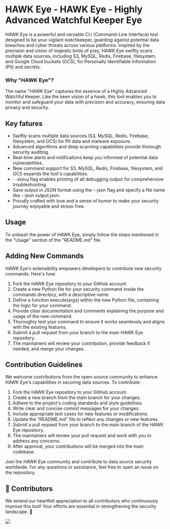 # HAWK Eye - HAWK Eye - Highly Advanced Watchful Keeper Eye

HAWK Eye is a powerful and versatile CLI (Command-Line Interface) tool designed to be your vigilant watchkeeper, guarding against potential data breaches and cyber threats across various platforms. Inspired by the precision and vision of majestic birds of prey, HAWK Eye swiftly scans multiple data sources, including S3, MySQL, Redis, Firebase, filesystem, and Google Cloud buckets (GCS), for Personally Identifiable Information (PII) and secrets.

### Why "HAWK Eye"?
The name "HAWK Eye" captures the essence of a Highly Advanced Watchful Keeper. Like the keen vision of a hawk, this tool enables you to monitor and safeguard your data with precision and accuracy, ensuring data privacy and security.

## Key fatures

- Swiftly scans multiple data sources (S3, MySQL, Redis, Firebase, filesystem, and GCS) for PII data and malware exposure.
- Advanced algorithms and deep scanning capabilities provide thorough security auditing.
- Real-time alerts and notifications keep you informed of potential data vulnerabilities.
- New command support for S3, MySQL, Redis, Firebase, filesystem, and GCS expands the tool's capabilities.
- ``--debug`` flag enables printing of all debugging output for comprehensive troubleshooting.
- Save output in JSON format using the --json flag and specify a file name like --json output.json.
- Proudly crafted with love and a sense of humor to make your security journey enjoyable and stress-free.

## Usage
To unleash the power of HAWK Eye, simply follow the steps mentioned in the "Usage" section of the "README.md" file.

## Adding New Commands
HAWK Eye's extensibility empowers developers to contribute new security commands. Here's how:

1. Fork the HAWK Eye repository to your GitHub account.
2. Create a new Python file for your security command inside the commands directory, with a descriptive name.
3. Define a function execute(args) within the new Python file, containing the logic for your command.
4. Provide clear documentation and comments explaining the purpose and usage of the new command.
5. Thoroughly test your command to ensure it works seamlessly and aligns with the existing features.
6. Submit a pull request from your branch to the main HAWK Eye repository.
7. The maintainers will review your contribution, provide feedback if needed, and merge your changes.

## Contribution Guidelines
We welcome contributions from the open-source community to enhance HAWK Eye's capabilities in securing data sources. To contribute:

1. Fork the HAWK Eye repository to your GitHub account.
2. Create a new branch from the main branch for your changes.
3. Adhere to the project's coding standards and style guidelines.
4. Write clear and concise commit messages for your changes.
5. Include appropriate test cases for new features or modifications.
6. Update the "README.md" file to reflect any changes or new features.
7. Submit a pull request from your branch to the main branch of the HAWK Eye repository.
8. The maintainers will review your pull request and work with you to address any concerns.
9. After approval, your contributions will be merged into the main codebase.

Join the HAWK Eye community and contribute to data source security worldwide. For any questions or assistance, feel free to open an issue on the repository.



## 💪 Contributors
We extend our heartfelt appreciation to all contributors who continuously improve this tool! Your efforts are essential in strengthening the security landscape. 🙏

<a href="https://github.com/rohitcoder/hawk-eye/graphs/contributors">
  <img src="https://contrib.rocks/image?repo=rohitcoder/hawk-eye" />
</a>
